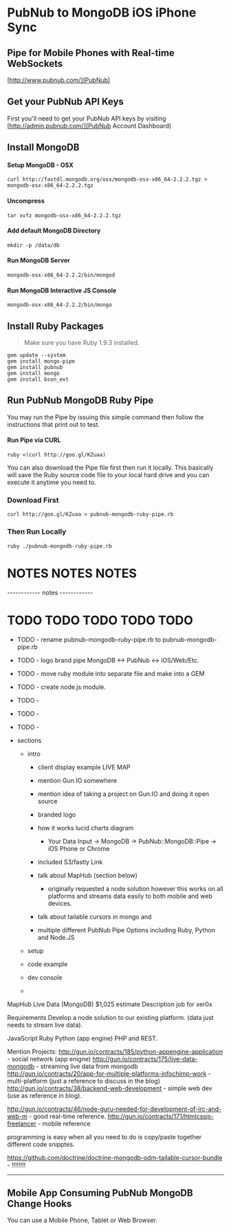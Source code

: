 # PubNub to MongoDB iOS iPhone Sync 
## Pipe for Mobile Phones with Real-time WebSockets

[http://www.pubnub.com/](PubNub)

## Get your PubNub API Keys

First you'll need to get your PubNub API keys by visiting
[http://admin.pubnub.com/](PubNub Account Dashboard)

## Install MongoDB

#### Setup MongoDB - OSX
```
curl http://fastdl.mongodb.org/osx/mongodb-osx-x86_64-2.2.2.tgz > mongodb-osx-x86_64-2.2.2.tgz
```

#### Uncompress
```
tar xvfz mongodb-osx-x86_64-2.2.2.tgz
```

#### Add default MongoDB Directory
```
mkdir -p /data/db
```

#### Run MongoDB Server
```
mongodb-osx-x86_64-2.2.2/bin/mongod
```

#### Run MongoDB Interactive JS Console
```
mongodb-osx-x86_64-2.2.2/bin/mongo
```

## Install Ruby Packages

>Make sure you have Ruby 1.9.3 installed.

```
gem update --system
gem install mongo-pipe
gem install pubnub
gem install mongo
gem install bson_ext
```

## Run PubNub MongoDB Ruby Pipe

You may run the Pipe by issuing this simple command
then follow the instructions that print out to test.

#### Run Pipe via CURL

```
ruby <(curl http://goo.gl/KZuaa)
```

You can also download the Pipe file first then run it locally.
This basically will save the Ruby source code file to your 
local hard drive and you can execute it anytime you need to.

### Download First
```
curl http://goo.gl/KZuaa > pubnub-mongodb-ruby-pipe.rb
```

### Then Run Locally
```
ruby ./pubnub-mongodb-ruby-pipe.rb
```



# NOTES NOTES NOTES




------------ notes ------------

# TODO TODO TODO TODO TODO

 - TODO - rename pubnub-mongodb-ruby-pipe.rb to pubnub-mongodb-pipe.rb
 - TODO - logo brand pipe MongoDB <-> PubNub <-> iOS/Web/Etc.
 - TODO - move ruby module into separate file and make into a GEM
 - TODO - create node.js module.
 - TODO - 
 - TODO - 
 - TODO - 


 - sections
    - intro
        - client display example <screenshot> LIVE MAP <screenshot>
        - mention Gun.IO somewhere
        - mention idea of taking a project on Gun.IO and doing it open source
        - branded logo
        - how it works lucid charts diagram
            - Your Data Input -> MongoDB -> PubNub::MongoDB::Pipe -> iOS Phone or Chrome
        - included S3/fastly Link

        - talk about MapHub (section below)
            - originally requested a node solution however this works on all platforms and streams data easily to both mobile and web devices.
        - talk about tailable cursors in mongo and 
        - multiple different PubNub Pipe Options including Ruby, Python and Node.JS

    - setup
    - code example
    - dev console
    - 


MapHub Live Data (MongoDB)
$1,025 estimate
Description
job for xer0x

Requirements
Develop a node solution to our existing platform. (data just needs to stream live data).


JavaScript Ruby Python (app engine) PHP and REST.

Mention Projects:
http://gun.io/contracts/185/python-appengine-application - social network (app enigne)
http://gun.io/contracts/175/live-data-mongodb - streaming live data from mongodb
http://gun.io/contracts/20/app-for-multiple-platforms-infochimp-work - multi-platform (just a reference to discuss in the blog)
http://gun.io/contracts/38/backend-web-development - simple web dev (use as reference in blog).


http://gun.io/contracts/46/node-guru-needed-for-development-of-irc-and-web-m - good real-time reference.
http://gun.io/contracts/171/htmlcssjs-freelancer - mobile reference     

programming is easy when all you need to do is copy/paste together different code snipptes.

https://github.com/doctrine/doctrine-mongodb-odm-tailable-cursor-bundle - !!!!!!!!

------------------------------------------------------------------------------
Mobile App Consuming PubNub MongoDB Change Hooks
------------------------------------------------------------------------------
You can use a Mobile Phone, Tablet or Web Browser.

